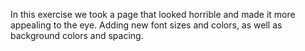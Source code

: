 In this exercise we took a page that looked horrible and made it more appealing to the eye.  Adding new font sizes and colors, 
as well as background colors and spacing.
